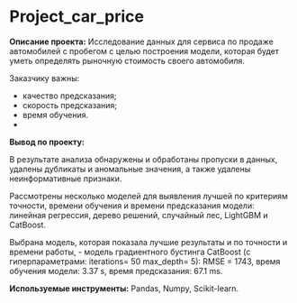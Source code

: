 # Project_car_price

**Описание проекта:**
Исследование данных для сервиса по продаже автомобилей с пробегом с целью построения модели, которая будет уметь определять рыночную стоимость своего автомобиля.

Заказчику важны:

- качество предсказания;
- скорость предсказания;
- время обучения.
- 
**Вывод по проекту:**

В результате анализа обнаружены и обработаны пропуски в данных, удалены дубликаты и аномальные значения, а также удалены неинформативные признаки.

Рассмотрены несколько моделей для выявления лучшей по критериям точности, времени обучения и времени предсказания модели: линейная регрессия, дерево решений, случайный лес, LightGBM и CatBoost. 

Выбрана модель, которая показала лучшие результаты и по точности и времени работы, - модель градиентного бустинга CatBoost (с гиперпараметрами: iterations= 50 max_depth= 5): RMSE = 1743, время обучения модели: 3.37 s, время предсказания: 67.1 ms.

**Используемые инструменты:** 
Pandas, Numpy, Scikit-learn.
